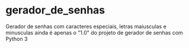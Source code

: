 # gerador_de_senhas
Gerador de senhas com caracteres especiais, letras maiusculas e minusculas 
ainda é apenas o "1.0" do projeto de gerador de senhas com Python 3
